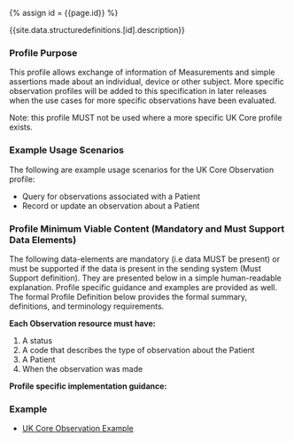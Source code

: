 
{% assign id = {{page.id}} %}

{{site.data.structuredefinitions.[id].description}}

<!-- end TOC -->
### Profile Purpose ###

This profile allows exchange of information of Measurements and simple assertions made about an individual, device or other subject. More specific observation profiles will be added to this specification in later releases when the use cases for more specific observations have been evaluated.

Note: this profile MUST not be used where a more specific UK Core profile exists.


### Example Usage Scenarios ###

The following are example usage scenarios for the UK Core Observation profile:

- Query for observations associated with a Patient
- Record or update an observation about a Patient

### Profile Minimum Viable Content (Mandatory and Must Support Data Elements) ###

The following data-elements are mandatory (i.e data MUST be present) or must be supported if the data is present in the sending system (Must Support definition). They are presented below in a simple human-readable explanation. Profile specific guidance and examples are provided as well. The formal Profile Definition below provides the formal summary, definitions, and terminology requirements.

**Each Observation resource must have:**

1. A status
2. A code that describes the type of observation about the Patient
3. A Patient
4. When the observation was made

**Profile specific implementation guidance:**



### Example ###

- [UK Core Observation Example](UKCore-Observation-Example.html)